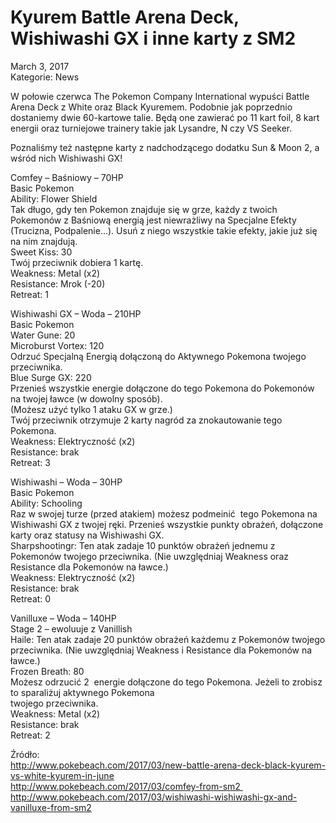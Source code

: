 # Kyurem Battle Arena Deck, Wishiwashi GX i inne karty z SM2

March 3, 2017  
Kategorie: News

W połowie czerwca The Pokemon Company International wypuści Battle Arena Deck z White oraz Black Kyuremem. Podobnie jak poprzednio dostaniemy dwie 60-kartowe talie. Będą one zawierać po 11 kart foil, 8 kart energii oraz turniejowe trainery takie jak Lysandre, N czy VS Seeker.  

Poznaliśmy też następne karty z nadchodzącego dodatku Sun & Moon 2, a wśród nich Wishiwashi GX!  

Comfey – Baśniowy – 70HP  
Basic Pokemon  
Ability: Flower Shield  
Tak długo, gdy ten Pokemon znajduje się w grze, każdy z twoich Pokemonów z Baśniową energią jest niewrażliwy na Specjalne Efekty (Trucizna, Podpalenie…). Usuń z niego wszystkie takie efekty, jakie już się na nim znajdują.  
Sweet Kiss: 30  
Twój przeciwnik dobiera 1 kartę.  
Weakness: Metal (x2)  
Resistance: Mrok (-20)  
Retreat: 1  

Wishiwashi GX – Woda – 210HP  
Basic Pokemon   
Water Gune: 20  
Microburst Vortex: 120  
Odrzuć Specjalną Energią dołączoną do Aktywnego Pokemona twojego przeciwnika.  
Blue Surge GX: 220  
Przenieś wszystkie energie dołączone do tego Pokemona do Pokemonów na twojej ławce (w dowolny sposób).  
(Możesz użyć tylko 1 ataku GX w grze.)  
Twój przeciwnik otrzymuje 2 karty nagród za znokautowanie tego Pokemona.  
Weakness: Elektryczność (x2)  
Resistance: brak  
Retreat: 3  

Wishiwashi – Woda – 30HP  
Basic Pokemon  
Ability: Schooling  
Raz w swojej turze (przed atakiem) możesz podmeinić  tego Pokemona na Wishiwashi GX z twojej ręki. Przenieś wszystkie punkty obrażeń, dołączone karty oraz statusy na Wishiwashi GX.  
Sharpshootingr: Ten atak zadaje 10 punktów obrażeń jednemu z Pokemonów twojego przeciwnika. (Nie uwzględniaj Weakness oraz Resistance dla Pokemonów na ławce.)  
Weakness: Elektryczność (x2)  
Resistance: brak  
Retreat: 0  

Vanilluxe – Woda – 140HP  
Stage 2 – ewoluuje z Vanillish  
Haile: Ten atak zadaje 20 punktów obrażeń każdemu z Pokemonów twojego przeciwnika. (Nie uwzględniaj Weakness i Resistance dla Pokemonów na ławce.)  
Frozen Breath: 80  
Możesz odrzucić 2   energie dołączone do tego Pokemona. Jeżeli to zrobisz to sparaliżuj aktywnego Pokemona  
twojego przeciwnika.  
Weakness: Metal (x2)  
Resistance: brak  
Retreat: 2  

Źródło:   
http://www.pokebeach.com/2017/03/new-battle-arena-deck-black-kyurem-vs-white-kyurem-in-june  
http://www.pokebeach.com/2017/03/comfey-from-sm2   
http://www.pokebeach.com/2017/03/wishiwashi-wishiwashi-gx-and-vanilluxe-from-sm2  